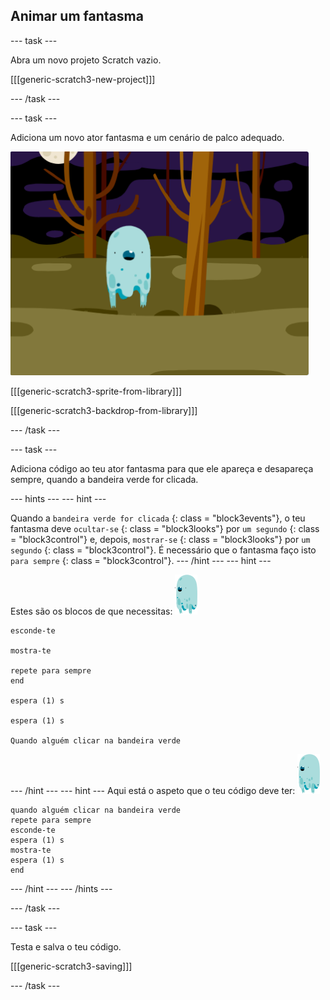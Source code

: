 ## Animar um fantasma

\--- task \---

Abra um novo projeto Scratch vazio.

[[[generic-scratch3-new-project]]]

\--- /task \---

\--- task \---

Adiciona um novo ator fantasma e um cenário de palco adequado.

![captura de ecrã](images/ghost-ghost.png)

[[[generic-scratch3-sprite-from-library]]]

[[[generic-scratch3-backdrop-from-library]]]

\--- /task \---

\--- task \---

Adiciona código ao teu ator fantasma para que ele apareça e desapareça sempre, quando a bandeira verde for clicada.

\--- hints \--- \--- hint \---

Quando a ` bandeira verde for clicada ` {: class = "block3events"}, o teu fantasma deve ` ocultar-se ` {: class = "block3looks"} por ` um segundo ` {: class = "block3control"} e, depois, ` mostrar-se ` {: class = "block3looks"} por ` um segundo ` {: class = "block3control"}. É necessário que o fantasma faço isto ` para sempre ` {: class = "block3control"}. \--- /hint \--- \--- hint \---

Estes são os blocos de que necessitas: ![ator fantasma](images/ghost-sprite.png)

```blocks3
esconde-te

mostra-te

repete para sempre
end

espera (1) s

espera (1) s

Quando alguém clicar na bandeira verde
```

\--- /hint \--- \--- hint \--- Aqui está o aspeto que o teu código deve ter: ![ator fantasma](images/ghost-sprite.png)

```blocks3
quando alguém clicar na bandeira verde
repete para sempre 
esconde-te
espera (1) s
mostra-te
espera (1) s
end
```

\--- /hint \--- \--- /hints \---

\--- /task \---

\--- task \---

Testa e salva o teu código.

[[[generic-scratch3-saving]]]

\--- /task \---
